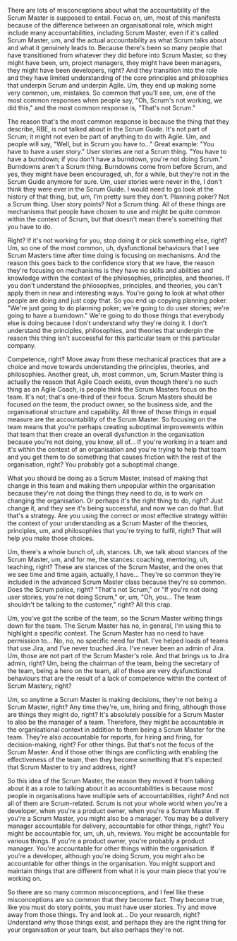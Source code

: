 There are lots of misconceptions about what the accountability of the Scrum Master is supposed to entail. Focus on, um, most of this manifests because of the difference between an organisational role, which might include many accountabilities, including Scrum Master, even if it's called Scrum Master, um, and the actual accountability as what Scrum talks about and what it genuinely leads to. Because there's been so many people that have transitioned from whatever they did before into Scrum Master, so they might have been, um, project managers, they might have been managers, they might have been developers, right? And they transition into the role and they have limited understanding of the core principles and philosophies that underpin Scrum and underpin Agile. Um, they end up making some very common, um, mistakes. So common that you'll see, um, one of the most common responses when people say, "Oh, Scrum's not working, we did this," and the most common response is, "That's not Scrum." 

The reason that's the most common response is because the thing that they describe, RBE, is not talked about in the Scrum Guide. It's not part of Scrum; it might not even be part of anything to do with Agile. Um, and people will say, "Well, but in Scrum you have to..." Great example: "You have to have a user story." User stories are not a Scrum thing. "You have to have a burndown; if you don't have a burndown, you're not doing Scrum." Burndowns aren't a Scrum thing. Burndowns come from before Scrum, and yes, they might have been encouraged, uh, for a while, but they're not in the Scrum Guide anymore for sure. Um, user stories were never in the, I don't think they were ever in the Scrum Guide. I would need to go look at the history of that thing, but, um, I'm pretty sure they don't. Planning poker? Not a Scrum thing. User story points? Not a Scrum thing. All of these things are mechanisms that people have chosen to use and might be quite common within the context of Scrum, but that doesn't mean there's something that you have to do. 

Right? If it's not working for you, stop doing it or pick something else, right? Um, so one of the most common, uh, dysfunctional behaviours that I see Scrum Masters time after time doing is focusing on mechanisms. And the reason this goes back to the confidence story that we have, the reason they're focusing on mechanisms is they have no skills and abilities and knowledge within the context of the philosophies, principles, and theories. If you don't understand the philosophies, principles, and theories, you can't apply them in new and interesting ways. You're going to look at what other people are doing and just copy that. So you end up copying planning poker. "We're just going to do planning poker; we're going to do user stories; we're going to have a burndown." We're going to do those things that everybody else is doing because I don't understand why they're doing it. I don't understand the principles, philosophies, and theories that underpin the reason this thing isn't successful for this particular team or this particular company. 

Competence, right? Move away from these mechanical practices that are a choice and move towards understanding the principles, theories, and philosophies. Another great, uh, most common, um, Scrum Master thing is actually the reason that Agile Coach exists, even though there's no such thing as an Agile Coach, is people think the Scrum Masters focus on the team. It's not; that's one-third of their focus. Scrum Masters should be focused on the team, the product owner, so the business side, and the organisational structure and capability. All three of those things in equal measure are the accountability of the Scrum Master. So focusing on the team means that you're perhaps creating suboptimal improvements within that team that then create an overall dysfunction in the organisation because you're not doing, you know, all of... If you're working in a team and it's within the context of an organisation and you're trying to help that team and you get them to do something that causes friction with the rest of the organisation, right? You probably got a suboptimal change. 

What you should be doing as a Scrum Master, instead of making that change in this team and making them unpopular within the organisation because they're not doing the things they need to do, is to work on changing the organisation. Or perhaps it's the right thing to do, right? Just change it, and they see it's being successful, and now we can do that. But that's a strategy. Are you using the correct or most effective strategy within the context of your understanding as a Scrum Master of the theories, principles, um, and philosophies that you're trying to fulfil, right? That will help you make those choices. 

Um, there's a whole bunch of, uh, stances. Uh, we talk about stances of the Scrum Master, um, and for me, the stances: coaching, mentoring, uh, teaching, right? These are stances of the Scrum Master, and the ones that we see time and time again, actually, I have... They're so common they're included in the advanced Scrum Master class because they're so common. Does the Scrum police, right? "That's not Scrum," or "If you're not doing user stories, you're not doing Scrum," or, um, "Oh, you... The team shouldn't be talking to the customer," right? All this crap. 

Um, you've got the scribe of the team, so the Scrum Master writing things down for the team. The Scrum Master has no, in general, I'm using this to highlight a specific context. The Scrum Master has no need to have permission to... No, no, no specific need for that. I've helped loads of teams that use Jira, and I've never touched Jira. I've never been an admin of Jira. Um, those are not part of the Scrum Master's role. And that brings us to Jira admin, right? Um, being the chairman of the team, being the secretary of the team, being a hero on the team, all of these are very dysfunctional behaviours that are the result of a lack of competence within the context of Scrum Mastery, right? 

Um, so anytime a Scrum Master is making decisions, they're not being a Scrum Master, right? Any time they're, um, hiring and firing, although those are things they might do, right? It's absolutely possible for a Scrum Master to also be the manager of a team. Therefore, they might be accountable in the organisational context in addition to them being a Scrum Master for the team. They're also accountable for reports, for hiring and firing, for decision-making, right? For other things. But that's not the focus of the Scrum Master. And if those other things are conflicting with enabling the effectiveness of the team, then they become something that it's expected that Scrum Master to try and address, right? 

So this idea of the Scrum Master, the reason they moved it from talking about it as a role to talking about it as accountabilities is because most people in organisations have multiple sets of accountabilities, right? And not all of them are Scrum-related. Scrum is not your whole world when you're a developer, when you're a product owner, when you're a Scrum Master. If you're a Scrum Master, you might also be a manager. You may be a delivery manager accountable for delivery, accountable for other things, right? You might be accountable for, um, uh, uh, reviews. You might be accountable for various things. If you're a product owner, you're probably a product manager. You're accountable for other things within the organisation. If you're a developer, although you're doing Scrum, you might also be accountable for other things in the organisation. You might support and maintain things that are different from what it is your main piece that you're working on. 

So there are so many common misconceptions, and I feel like these misconceptions are so common that they become fact. They become true, like you must do story points, you must have user stories. Try and move away from those things. Try and look at... Do your research, right? Understand why those things exist, and perhaps they are the right thing for your organisation or your team, but also perhaps they're not.